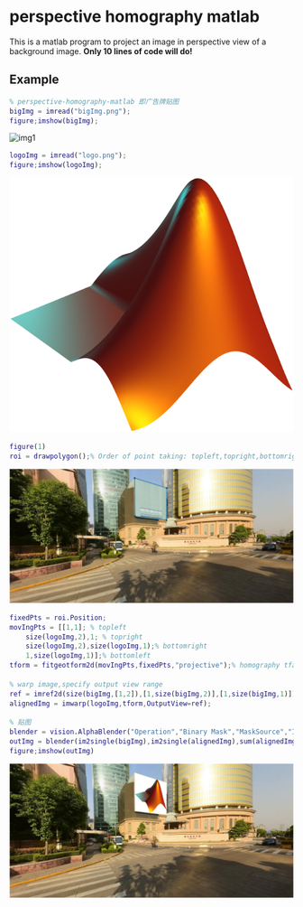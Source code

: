 # perspective homography matlab

This is a matlab program to project an image in perspective view of a background image. **Only 10 lines of code will do!**

## Example

```matlab
% perspective-homography-matlab 即广告牌贴图
bigImg = imread("bigImg.png");
figure;imshow(bigImg);
```

![img1](images/bigImg.png)

```matlab
logoImg = imread("logo.png");
figure;imshow(logoImg);
```

![img2](images/logo.png)

```matlab
figure(1)
roi = drawpolygon();% Order of point taking: topleft,topright,bottomright,bottomleft
```

![img3](images/interesective.png)

```matlab
fixedPts = roi.Position;
movIngPts = [[1,1]; % topleft
    size(logoImg,2),1; % topright
    size(logoImg,2),size(logoImg,1);% bottomright
    1,size(logoImg,1)];% bottomleft
tform = fitgeotform2d(movIngPts,fixedPts,"projective");% homography tfansformation

% warp image,specify output view range
ref = imref2d(size(bigImg,[1,2]),[1,size(bigImg,2)],[1,size(bigImg,1)]);
alignedImg = imwarp(logoImg,tform,OutputView=ref);

% 贴图
blender = vision.AlphaBlender("Operation","Binary Mask","MaskSource","Input port");
outImg = blender(im2single(bigImg),im2single(alignedImg),sum(alignedImg,3)~=0);
figure;imshow(outImg)
```

![img4](images/dst.png)
